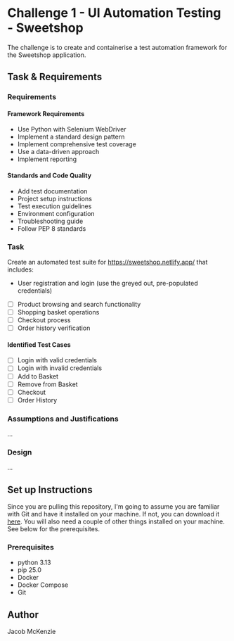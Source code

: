 # Challenge 1 - UI Automation Testing - Sweetshop

The challenge is to create and containerise a test automation framework for the Sweetshop application.

## Task & Requirements

### Requirements

#### Framework Requirements

- Use Python with Selenium WebDriver
- Implement a standard design pattern
- Implement comprehensive test coverage
- Use a data-driven approach
- Implement reporting

#### Standards and Code Quality

- Add test documentation
- Project setup instructions
- Test execution guidelines
- Environment configuration
- Troubleshooting guide
- Follow PEP 8 standards

### Task

Create an automated test suite for https://sweetshop.netlify.app/ that includes:

- User registration and login (use the greyed out, pre-populated credentials)
- [ ] Product browsing and search functionality
- [ ] Shopping basket operations
- [ ] Checkout process
- [ ] Order history verification

#### Identified Test Cases

- [ ] Login with valid credentials
- [ ] Login with invalid credentials
- [ ] Add to Basket
- [ ] Remove from Basket
- [ ] Checkout
- [ ] Order History

### Assumptions and Justifications

...

### Design

...

## Set up Instructions

Since you are pulling this repository, I'm going to assume you are familiar with Git and have it installed on your machine. If not, you can download it [here](https://git-scm.com/downloads). You will also need a couple of other things installed on your machine. See below for the prerequisites.

### Prerequisites

- python 3.13
- pip 25.0
- Docker
- Docker Compose
- Git

## Author

Jacob McKenzie
